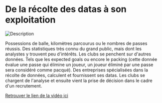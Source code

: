 # De la récolte des datas à son exploitation

![Description](images/1652469837952.png)

Possessions de balle, kilomètres parcourus ou le nombres de passes réussis. Des statistiques très connu du grand public, mais dont les analystes y trouvent peu d'intérêts. Les clubs se penchent sur d'autres données. Tels que les expected goals ou encore le packing (cette donnée évalue une passe qui élimine un joueur, un joueur éliminé par une passe sera considéré comme pacqué). Des entreprises spécialisées dans la récolte de données, calculent et fournissent ses datas. Les clubs se chargent  de l'analyse et ensuite vient la prise de décision dans le cadre d'un recrutement.

[Retrouver le lien de la vidéo ici](https://www.youtube.com/watch?v=W0hcXkBuJ18&t=2s)
